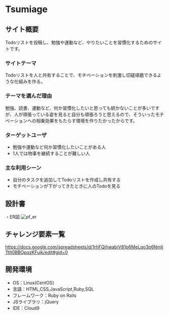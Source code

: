 # Tsumiage

## サイト概要
Todoリストを投稿し、勉強や運動など、やりたいことを習慣化するためのサイトです。

### サイトテーマ
Todoリストを人と共有することで、モチベーションを刺激し切磋琢磨できるような仕組みを作る。

### テーマを選んだ理由
勉強、読書、運動など、何か習慣化したいと思っても続かないことが多いですが、人が頑張っている姿を見ると自分も頑張ろうと思えるので、そういったモチベーションへの相乗効果をもたらす環境を作りたかったからです。

### ターゲットユーザ
- 勉強や運動など何か習慣化したいことがある人
- 1人では物事を継続することが難しい人

### 主な利用シーン
- 自分のタスクを追加してTodoリストを作成し共有する
- モチベーションが下がってきたときに人のTodoを見る

## 設計書
・ER図
![pf_er](https://user-images.githubusercontent.com/67051841/116039676-fed33000-a6a5-11eb-91e9-21caa3bb2131.png)

## チャレンジ要素一覧
https://docs.google.com/spreadsheets/d/1rhFQjhwabiV81p6MeLqo3p6NmljTtIt0BBOpqzKFuik/edit#gid=0

## 開発環境
- OS：Linux(CentOS)
- 言語：HTML,CSS,JavaScript,Ruby,SQL
- フレームワーク：Ruby on Rails
- JSライブラリ：jQuery
- IDE：Cloud9
